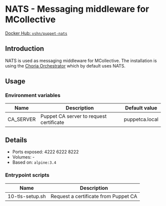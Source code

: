 # NATS - Messaging middleware for MCollective

[Docker Hub: `vshn/puppet-nats`](https://hub.docker.com/r/vshn/puppet-nats/)

## Introduction

NATS is used as messaging middleware for MCollective. The installation is using
the [Choria Orchestrator](http://choria.io/) which by default
uses NATS.

## Usage

### Environment variables

| Name                 | Description                               | Default value      |
| ----                 | ----------------------------------------- | -------------      |
| CA_SERVER            | Puppet CA server to request certificate   | puppetca.local     |

## Details

* Ports exposed: 4222 6222 8222
* Volumes: -
* Based on: `alpine:3.4`

### Entrypoint scripts

| Name            | Description                          |
| ----            | -----------                          |
| 10-tls-setup.sh | Request a certificate from Puppet CA |

